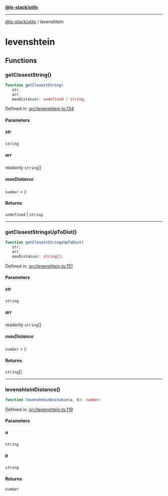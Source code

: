 [**@ls-stack/utils**](README.md)

***

[@ls-stack/utils](modules.md) / levenshtein

# levenshtein

## Functions

### getClosestString()

```ts
function getClosestString(
   str, 
   arr, 
   maxDistance): undefined | string;
```

Defined in: [src/levenshtein.ts:134](https://github.com/lucasols/utils/blob/main/src/levenshtein.ts#L134)

#### Parameters

##### str

`string`

##### arr

readonly `string`[]

##### maxDistance

`number` = `2`

#### Returns

`undefined` \| `string`

***

### getClosestStringsUpToDist()

```ts
function getClosestStringsUpToDist(
   str, 
   arr, 
   maxDistance): string[];
```

Defined in: [src/levenshtein.ts:151](https://github.com/lucasols/utils/blob/main/src/levenshtein.ts#L151)

#### Parameters

##### str

`string`

##### arr

readonly `string`[]

##### maxDistance

`number` = `2`

#### Returns

`string`[]

***

### levenshteinDistance()

```ts
function levenshteinDistance(a, b): number;
```

Defined in: [src/levenshtein.ts:119](https://github.com/lucasols/utils/blob/main/src/levenshtein.ts#L119)

#### Parameters

##### a

`string`

##### b

`string`

#### Returns

`number`
